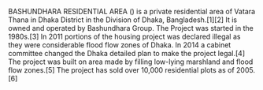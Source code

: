 BASHUNDHARA RESIDENTIAL AREA () is a private residential area of Vatara Thana in Dhaka District in the Division of Dhaka, Bangladesh.[1][2] It is owned and operated by Bashundhara Group. The Project was started in the 1980s.[3] In 2011 portions of the housing project was declared illegal as they were considerable flood flow zones of Dhaka. In 2014 a cabinet committee changed the Dhaka detailed plan to make the project legal.[4] The project was built on area made by filling low-lying marshland and flood flow zones.[5] The project has sold over 10,000 residential plots as of 2005.[6]
